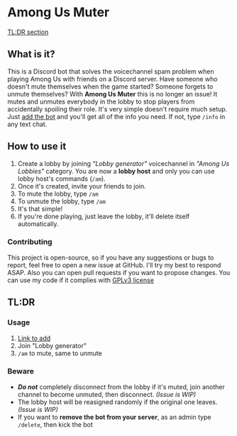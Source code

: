 # Among Us Muter

[TL:DR section](#tldr)

## What is it? 
This is a Discord bot that solves the voicechannel spam problem when playing Among Us with friends on a Discord server. Have someone who doesn't mute themselves when the game started? Someone forgets to unmute themselves? With **Among Us Muter** this is no longer an issue! It mutes and unmutes everybody in the lobby to stop players from accidentally spoiling their role. It's very simple doesn't require much setup. Just [add the bot](https://discord.com/api/oauth2/authorize?client_id=765647669632172043&permissions=297797712&scope=bot%20applications.commands) and you'll get all of the info you need. If not, type `/info` in any text chat.


## How to use it
1. Create a lobby by joining *"Lobby generator"* voicechannel in *"Among Us Lobbies"* category. You are now a **lobby host** and only you can use lobby host's commands (`/am`).
2. Once it's created, invite your friends to join.
3. To mute the lobby, type `/am`
4. To unmute the lobby, type `/am`
5. It's that simple!
6. If you're done playing, just leave the lobby, it'll delete itself automatically.


### Contributing
This project is open-source, so if you have any suggestions or bugs to report, feel free to open a new issue at GitHub. I'll try my best to respond ASAP. Also you can open pull requests if you want to propose changes. You can use my code if it complies with [GPLv3 license](LICENSE)
   

## TL:DR
### Usage
1. [Link to add](https://discord.com/api/oauth2/authorize?client_id=765647669632172043&permissions=297797712&scope=bot%20applications.commands)
2. Join "Lobby generator"
3. `/am` to mute, same to unmute      
### Beware
* ***Do not*** completely disconnect from the lobby if it's muted, join another channel to become unmuted, then disconnect. *(Issue is WIP)*    
* The lobby host will be reasigned randomly if the original one leaves. *(Issue is WIP)*     
* If you want to **remove the bot from your server**, as an admin type `/delete`, then kick the bot


<!-- Join link (I'll update this tomorrow)
https://discord.com/api/oauth2/authorize?client_id=765647669632172043&permissions=2445279232&scope=bot%20applications.commands -->